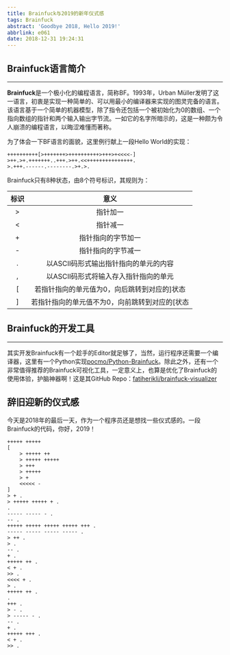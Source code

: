 ```yaml
---
title: Brainfuck与2019的新年仪式感
tags: Brainfuck
abstract: 'Goodbye 2018, Hello 2019!'
abbrlink: e061
date: 2018-12-31 19:24:31
---
```

## Brainfuck语言简介
---
**Brainfuck**是一个极小化的编程语言，简称BF。1993年，Urban Müller发明了这一语言，初衷是实现一种简单的、可以用最小的编译器来实现的图灵完备的语言。该语言基于一个简单的机器模型，除了指令还包括一个被初始化为0的数组、一个指向数组的指针和两个输入输出字节流。一如它的名字所暗示的，这是一种颇为令人崩溃的编程语言，以晦涩难懂而著称。

为了体会一下BF语言的面貌，这里例行献上一段Hello World的实现：
```brainfuck
++++++++++[>+++++++>++++++++++>+++>+<<<<-]
>++.>+.+++++++..+++.>++.<<+++++++++++++++.
>.+++.------.--------.>+.>.
```

Brainfuck只有8种状态，由8个符号标识，其规则为：

|标识|意义|
|:-:|:-:|
|>|指针加一|
|<|指针减一|
|+|指针指向的字节加一|
|-|指针指向的字节减一|
|.|以ASCII码形式输出指针指向的单元的内容|
|,|以ASCII码形式将输入存入指针指向的单元|
|[|若指针指向的单元值为0，向后跳转到对应的\]状态|
|]|若指针指向的单元值不为0，向前跳转到对应的[状态|

## Brainfuck的开发工具
---
其实开发Brainfuck有一个趁手的Editor就足够了，当然，运行程序还需要一个编译器，这里有一个Python实现[pocmo/Python-Brainfuck](https://github.com/pocmo/Python-Brainfuck)。除此之外，还有一个非常值得推荐的Brainfuck可视化工具，一定意义上，也算是优化了Brainfuck的使用体验，护脑神器啊！这是其GitHub Repo：[fatiherikli/brainfuck-visualizer](https://github.com/fatiherikli/brainfuck-visualizer)

## 辞旧迎新的仪式感
今天是2018年的最后一天，作为一个程序员还是想找一些仪式感的。一段Brainfuck的代码，你好，2019！

```brainfuck
+++++ +++++
[
    > +++++ ++
    > +++++ +++++
    > +++
    > +++++
    > +
    <<<<< -
]
> + .
> +++++ +++++ + .
.
----- ----- - .
-- .
+++++ +++++ +++++ +++++ +++ .
----- ----- ----- ----- .
> ++ .
> .
-- .
+ .
+++++ ++ .
< + .
>> .
<<<< + .
> .
+++++ ++ .
.
+++ .
> - .
> ----- - .
-- .
+ .
+++++ +++ .
< + .
>> .
```
